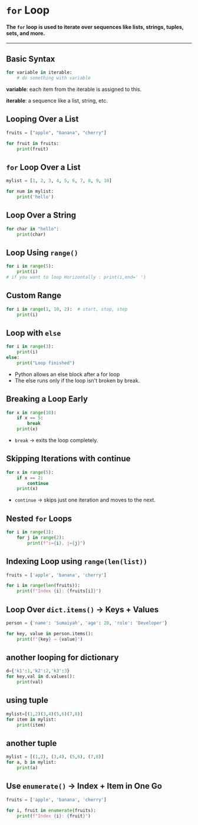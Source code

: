 #  `for` Loop
#### The `for` loop is used to **iterate** over sequences like lists, strings, tuples, sets, and more.
---
## Basic Syntax
```python 
for variable in iterable:
    # do something with variable
```
**variable**: each item from the iterable is assigned to this.

**iterable**: a sequence like a list, string, etc.

## Looping Over a List
```python
fruits = ["apple", "banana", "cherry"]

for fruit in fruits:
    print(fruit)
```
## `for` Loop Over a List
```python
mylist = [1, 2, 3, 4, 5, 6, 7, 8, 9, 10]

for num in mylist:
    print('hello')
```

## Loop Over a String
```python
for char in "hello":
    print(char)
```

## Loop Using `range()`
```python
for i in range(5):
    print(i)
# if you want to loop Horizontally : print(i,end=' ')
```

## Custom Range
```python
for i in range(1, 10, 2):  # start, stop, step
    print(i)
```

## Loop with `else`
```python
for i in range(3):
    print(i)
else:
    print("Loop finished")
```
- Python allows an else block after a for loop
- The else runs only if the loop isn't broken by break.

## Breaking a Loop Early
```python
for x in range(10):
    if x == 5:
        break
    print(x)
```
- `break` → exits the loop completely.

## Skipping Iterations with continue
```python
for x in range(5):
    if x == 2:
        continue
    print(x)
```
- `continue` → skips just one iteration and moves to the next.

## Nested `for` Loops
```python
for i in range(3):
    for j in range(2):
        print(f"i={i}, j={j}")
```

## Indexing Loop using `range(len(list))`
```python
fruits = ['apple', 'banana', 'cherry']

for i in range(len(fruits)):
    print(f"Index {i}: {fruits[i]}")
```

## Loop Over `dict.items()` → Keys + Values
```python
person = {'name': 'Sumaiyah', 'age': 20, 'role': 'Developer'}

for key, value in person.items():
    print(f"{key} → {value}")
```

## another looping for dictionary
```python
d={'k1':1,'k2':2,'k3':3}
for key,val in d.values():
    print(val)
```

## using tuple
```python
mylist=[(1,2)(3,4)(5,6)(7,8)]
for item in mylist:
    print(item)
```

## another tuple 
```python
mylist = [(1,2), (3,4), (5,6), (7,8)]
for a, b in mylist:
    print(a)
```

## Use `enumerate()` → Index + Item in One Go
```python
fruits = ['apple', 'banana', 'cherry']

for i, fruit in enumerate(fruits):
    print(f"Index {i}: {fruit}")
```